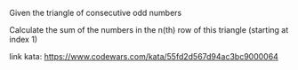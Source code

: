 Given the triangle of consecutive odd numbers

Calculate the sum of the numbers in the n(th) row of this triangle (starting at index 1)

link kata: https://www.codewars.com/kata/55fd2d567d94ac3bc9000064